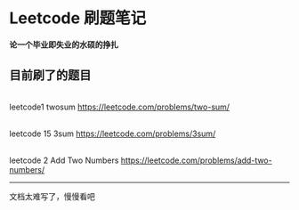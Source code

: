 #  Leetcode 刷题笔记
**论一个毕业即失业的水硕的挣扎**
## 目前刷了的题目
<br/>leetcode1 twosum https://leetcode.com/problems/two-sum/</br>

<br/>leetcode 15 3sum https://leetcode.com/problems/3sum/</br>

<br/>leetcode 2 Add Two Numbers https://leetcode.com/problems/add-two-numbers/</br>

---
文档太难写了，慢慢看吧

